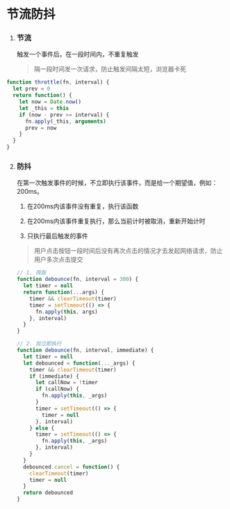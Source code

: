 # 节流防抖



1. ### 节流

   触发一个事件后，在一段时间内，不重复触发

   > 隔一段时间发一次请求，防止触发间隔太短，浏览器卡死

```javascript
function throttle(fn, interval) {
  let prev = 0
  return function() {
    let now = Date.now()
    let _this = this
    if (now - prev >= interval) {
      fn.apply(_this, arguments)
      prev = now 
    }
  }
}
```



2. ### 防抖

   在第一次触发事件的时候，不立即执行该事件，而是给一个期望值，例如：200ms。

   1. 在200ms内该事件没有重复，执行该函数

   2. 在200ms内该事件重复执行，那么当前计时被取消，重新开始计时
   3. 只执行最后触发的事件

   > 用户点击按钮一段时间后没有再次点击的情况才去发起网络请求，防止用户多次点击提交

   ```javascript
   // 1. 简版
   function debounce(fn, interval = 300) {
     let timer = null
     return function(...args) {
       timer && clearTimeout(timer)
       timer = setTimeout(() => {
         fn.apply(this, args)
       }, interval)
     }
   }
   
   // 2. 加立即执行
   function debounce(fn, interval, immediate) {
     let timer = null
     let debounced = function(..._args) {
       timer && clearTimeout(timer)
       if (immediate) {
         let callNow = !timer
         if (callNow) {
           fn.apply(this, _args)
         }
         timer = setTimeout(() => {
           timer = null
         }, interval)
       } else {
         timer = setTimeout(() => {
           fn.apply(this, _args)
         }, interval)
       }
     }
     debounced.cancel = function() {
       clearTimeout(timer)
       timer = null
     }
     return debounced
   }
   ```


























